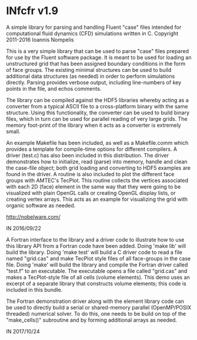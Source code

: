 # INfcfr v1.9

 A simple library for parsing and handling Fluent "case" files intended for
 computational fluid dynamics (CFD) simulations written in C.
 Copyright 2011-2016 Ioannis Nompelis

This is a very simple library that can be used to parse "case" files prepared
for use by the Fluent software package. It is meant to be used for loading an
unstructured grid that has been assigned boundary conditions in the form of face
groups. The existing minimal structures can be used to build additional data
structures (as needed) in order to perform simulations directly. Parsing
provides verbose output, including line-numbers of key points in the file,
and echos comments.

The library can be compiled against the HDF5 libraries whereby acting as a
converter from a typical ASCII file to a cross-platform binary with the same
structure. Using this functionality, the converter can be used to build binary
files, which in turn can be used for parallel reading of very large grids.
The memory foot-print of the library when it acts as a converter is extremely
small.

An example Makefile has been included, as well as a Makefile.comm which
provides a template for compile-time options for different compilers. A
driver (test.c) has also been included in this distribution. The driver
demonstrates how to initialize, read (parse) into memory, handle and clean
the case-file object; both grid loading and converting to HDF5 examples are
found in the driver. A routine is also included to plot the different face
groups with AMTEC's TecPlot. This routine collects the vertices associated
with each 2D (face) element in the same way that they were going to be
visualized with plain OpenGL calls or creating OpenGL display lists, or
creating vertex arrays. This acts as an example for visualizing the grid
with organic software as needed.

http://nobelware.com/

IN 2016/09/22


A Fortran interface to the library and a driver code to illustrate how to use
this library API from a Fortran code have been added. Doing 'make lib' will
build the library. Doing 'make test' will build a C driver code to read a file
named "grid.cas" and make TecPlot style files of all face-groups in the case
file. Doing 'make' will build the library and compile the Fortran driver
called "test.f" to an executable. The executable opens a file called "grid.cas"
and makes a TecPlot-style file of all cells (volume elements). This demo uses
an excerpt of a separate library that constructs volume elements; this code is
included in this bundle.

The Fortran demonstration driver along with the element library code can be used
to directly build a serial or shared-memory parallel (OpenMP/POSIX threaded)
numerical solver. To do this, one needs to be build on top of the "make_cells()"
subroutine and by forming additional arrays as needed.

IN 2017/10/24


